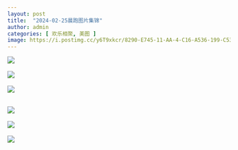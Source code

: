 ```yaml
---
layout: post
title:  "2024-02-25晨跑图片集锦"
author: admin
categories: [ 欢乐相聚, 美图 ]
image: https://i.postimg.cc/y6T9xkcr/8290-E745-11-AA-4-C16-A536-199-C5324435-F.jpg
---
```


<img src="https://i.postimg.cc/MH0YK5xs/76468575-07-A6-4-F76-A786-6242066-E0-E6-A.jpg"><br/><br/>
<img src="https://i.postimg.cc/6QScHTYh/79-A02985-DA2-C-42-D3-A29-C-65-F9-F52-E9-D17.jpg"><br/><br/>
<img src="https://i.postimg.cc/wMYVpZKy/7-F459-CAD-C51-F-4-C48-8-FCF-250-FA7-DDA450.jpg"><br/><br/>

<img src="https://i.postimg.cc/2yx4f5FM/B79-CB8-A6-2-C1-B-40-FC-AD95-12-F2450683-E2.jpg"><br/><br/>
<img src="https://i.postimg.cc/NMH4ZYnv/BC5-F3660-CE5-E-4998-B59-D-37120770435-A.jpg"><br/><br/>
<img src="https://i.postimg.cc/FF0pZrcj/E7066338-105-F-4427-8-D3-D-6-DA829-CC08-CD.jpg"><br/><br/>